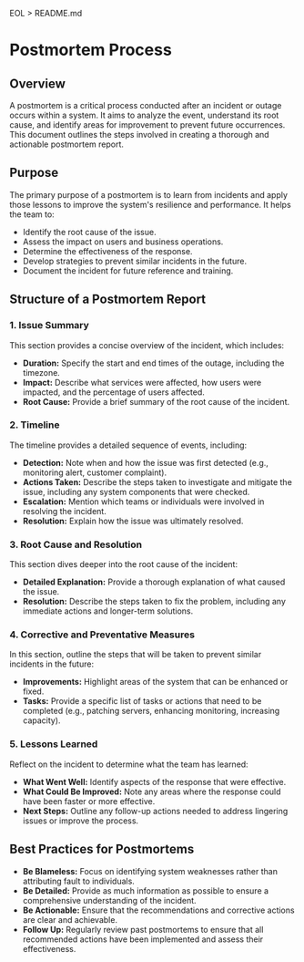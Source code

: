 EOL > README.md
# Postmortem Process

## Overview

A postmortem is a critical process conducted after an incident or outage occurs within a system. It aims to analyze the event, understand its root cause, and identify areas for improvement to prevent future occurrences. This document outlines the steps involved in creating a thorough and actionable postmortem report.

## Purpose

The primary purpose of a postmortem is to learn from incidents and apply those lessons to improve the system's resilience and performance. It helps the team to:

- Identify the root cause of the issue.
- Assess the impact on users and business operations.
- Determine the effectiveness of the response.
- Develop strategies to prevent similar incidents in the future.
- Document the incident for future reference and training.

## Structure of a Postmortem Report

### 1. Issue Summary

This section provides a concise overview of the incident, which includes:

- **Duration:** Specify the start and end times of the outage, including the timezone.
- **Impact:** Describe what services were affected, how users were impacted, and the percentage of users affected.
- **Root Cause:** Provide a brief summary of the root cause of the incident.

### 2. Timeline

The timeline provides a detailed sequence of events, including:

- **Detection:** Note when and how the issue was first detected (e.g., monitoring alert, customer complaint).
- **Actions Taken:** Describe the steps taken to investigate and mitigate the issue, including any system components that were checked.
- **Escalation:** Mention which teams or individuals were involved in resolving the incident.
- **Resolution:** Explain how the issue was ultimately resolved.

### 3. Root Cause and Resolution

This section dives deeper into the root cause of the incident:

- **Detailed Explanation:** Provide a thorough explanation of what caused the issue.
- **Resolution:** Describe the steps taken to fix the problem, including any immediate actions and longer-term solutions.

### 4. Corrective and Preventative Measures

In this section, outline the steps that will be taken to prevent similar incidents in the future:

- **Improvements:** Highlight areas of the system that can be enhanced or fixed.
- **Tasks:** Provide a specific list of tasks or actions that need to be completed (e.g., patching servers, enhancing monitoring, increasing capacity).

### 5. Lessons Learned

Reflect on the incident to determine what the team has learned:

- **What Went Well:** Identify aspects of the response that were effective.
- **What Could Be Improved:** Note any areas where the response could have been faster or more effective.
- **Next Steps:** Outline any follow-up actions needed to address lingering issues or improve the process.

## Best Practices for Postmortems

- **Be Blameless:** Focus on identifying system weaknesses rather than attributing fault to individuals.
- **Be Detailed:** Provide as much information as possible to ensure a comprehensive understanding of the incident.
- **Be Actionable:** Ensure that the recommendations and corrective actions are clear and achievable.
- **Follow Up:** Regularly review past postmortems to ensure that all recommended actions have been implemented and assess their effectiveness.